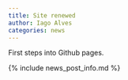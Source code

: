 ```yaml
---
title: Site renewed
author: Iago Alves
categories: news
---
```

First steps into Github pages.

{% include news_post_info.md %}